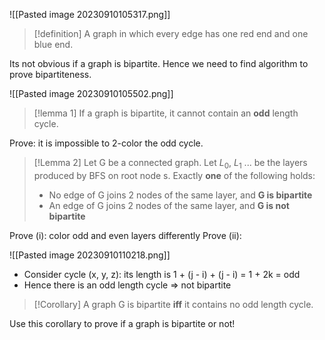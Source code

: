 ![[Pasted image 20230910105317.png]]

>[!definition]
> A graph in which every edge has one red end and one blue end.

Its not obvious if a graph is bipartite. Hence we need to find algorithm to prove bipartiteness.

![[Pasted image 20230910105502.png]]

>[!lemma 1]
> If a graph is bipartite, it cannot contain an **odd** length cycle.

Prove: it is impossible to 2-color the odd cycle.

>[!Lemma 2]
> Let G be a connected graph.
> Let $L_0$, $L_1$ ... be the layers produced by BFS on root node s.
> Exactly **one** of the following holds:
> - No edge of G joins 2 nodes of the same layer, and **G is bipartite**
> - An edge of G joins 2 nodes of the same layer, and **G is not bipartite**

Prove (i): color odd and even layers differently
Prove (ii):

![[Pasted image 20230910110218.png]]

- Consider cycle (x, y, z): its length is 1 + (j - i) + (j - i) = 1 + 2k = odd
- Hence there is an odd length cycle => not bipartite

>[!Corollary]
> A graph G is bipartite **iff** it contains no odd length cycle.

Use this corollary to prove if a graph is bipartite or not!